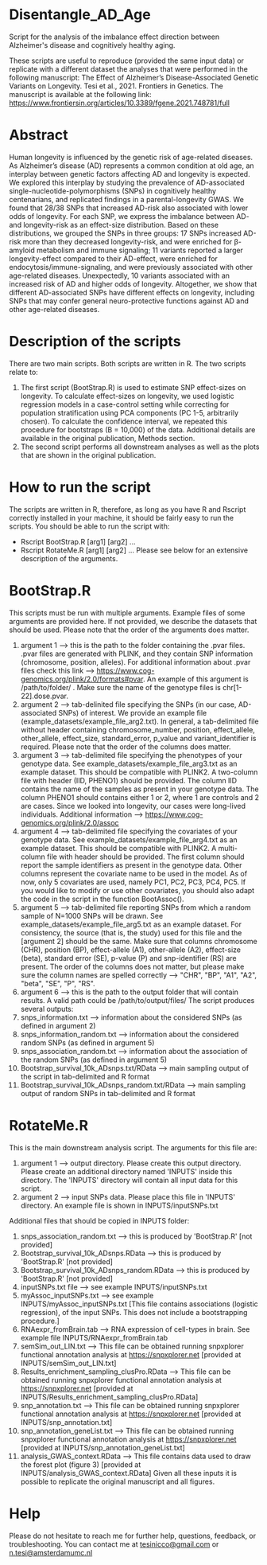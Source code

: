 # Disentangle_AD_Age
Script for the analysis of the imbalance effect direction between Alzheimer's disease and cognitively healthy aging.

These scripts are useful to reproduce (provided the same input data) or replicate with a different dataset the analyses that were performed in the following manuscript:
The Effect of Alzheimer’s Disease-Associated Genetic Variants on Longevity. Tesi et al., 2021. Frontiers in Genetics. The manuscript is available at the following link:
https://www.frontiersin.org/articles/10.3389/fgene.2021.748781/full

# Abstract
Human longevity is influenced by the genetic risk of age-related diseases. As Alzheimer’s disease (AD) represents a common condition at old age, an interplay between genetic factors affecting AD and longevity is expected. We explored this interplay by studying the prevalence of AD-associated single-nucleotide-polymorphisms (SNPs) in cognitively healthy centenarians, and replicated findings in a parental-longevity GWAS. We found that 28/38 SNPs that increased AD-risk also associated with lower odds of longevity. For each SNP, we express the imbalance between AD- and longevity-risk as an effect-size distribution. Based on these distributions, we grouped the SNPs in three groups: 17 SNPs increased AD-risk more than they decreased longevity-risk, and were enriched for β-amyloid metabolism and immune signaling; 11 variants reported a larger longevity-effect compared to their AD-effect, were enriched for endocytosis/immune-signaling, and were previously associated with other age-related diseases. Unexpectedly, 10 variants associated with an increased risk of AD and higher odds of longevity. Altogether, we show that different AD-associated SNPs have different effects on longevity, including SNPs that may confer general neuro-protective functions against AD and other age-related diseases.

# Description of the scripts
There are two main scripts. Both scripts are written in R. The two scripts relate to:
1. The first script (BootStrap.R) is used to estimate SNP effect-sizes on longevity. To calculate effect-sizes on longevity, we used logistic regression models in a case-control setting while correcting for population stratification using PCA components (PC 1-5, arbitrarily chosen). To calculate the confidence interval, we repeated this procedure for bootstraps (B = 10,000) of the data. Additional details are available in the original publication, Methods section.
2. The second script performs all downstream analyses as well as the plots that are shown in the original publication.

# How to run the script
The scripts are written in R, therefore, as long as you have R and Rscript correctly installed in your machine, it should be fairly easy to run the scripts. You should be able to run the script with:
- Rscript BootStrap.R [arg1] [arg2] ...
- Rscript RotateMe.R [arg1] [arg2] ...
Please see below for an extensive description of the arguments.

# BootStrap.R
This scripts must be run with multiple arguments. Example files of some arguments are provided here. If not provided, we describe the datasets that should be used.
Please note that the order of the arguments does matter.
1. argument 1 --> this is the path to the folder containing the .pvar files. .pvar files are generated with PLINK, and they contain SNP information (chromosome, position, alleles). For additional information about .pvar files check this link --> https://www.cog-genomics.org/plink/2.0/formats#pvar. An example of this argument is /path/to/folder/ . Make sure the name of the genotype files is chr[1-22].dose.pvar.
2. argument 2 --> tab-delinited file specifying the SNPs (in our case, AD-associated SNPs) of interest. We provide an example file (example_datasets/example_file_arg2.txt). In general, a tab-delimited file without header containing chromosome_number, position, effect_allele, other_allele, effect_size, standard_error, p_value and variant_identifier is required. Please note that the order of the columns does matter.
3. argument 3 --> tab-delimited file specifying the phenotypes of your genotype data. See example_datasets/example_file_arg3.txt as an example dataset. This should be compatible with PLINK2. A two-column file with header (IID, PHENO1) should be provided. The column IID contains the name of the samples as present in your genotype data. The column PHENO1 should contains either 1 or 2, where 1 are controls and 2 are cases. Since we looked into longevity, our cases were long-lived individuals. Additional information --> https://www.cog-genomics.org/plink/2.0/assoc
4. argument 4 --> tab-delimited file specifying the covariates of your genotype data. See example_datasets/example_file_arg4.txt as an example dataset. This should be compatible with PLINK2. A multi-column file with header should be provided. The first column should report the sample identifiers as present in the genotype data. Other columns represent the covariate name to be used in the model. As of now, only 5 covariates are used, namely PC1, PC2, PC3, PC4, PC5. If you would like to modify or use other covariates, you should also adapt the code in the script in the function BootAssoc().
5. argument 5 --> tab-delimited file reporting SNPs from which a random sample of N=1000 SNPs will be drawn. See example_datasets/example_file_arg5.txt as an example dataset. For consistency, the source (that is, the study) used for this file and the [argument 2] should be the same. Make sure that columns chromosome (CHR), position (BP), effect-allele (A1), other-allele (A2), effect-size (beta), standard error (SE), p-value (P) and snp-identifier (RS) are present. The order of the columns does not matter, but please make sure the column names are spelled correctly --> "CHR", "BP", "A1", "A2", "beta", "SE", "P", "RS".
5. argument 6 --> this is the path to the output folder that will contain results. A valid path could be /path/to/output/files/
The script produces several outputs:
1. snps_information.txt --> information about the considered SNPs (as defined in argument 2)
2. snps_information_random.txt --> information about the considered random SNPs (as defined in argument 5)
3. snps_association_random.txt --> information about the association of the random SNPs (as defined in argument 5)
4. Bootstrap_survival_10k_ADsnps.txt/RData --> main sampling output of the script in tab-delimited and R format
5. Bootstrap_survival_10k_ADsnps_random.txt/RData --> main sampling output of random SNPs in tab-delimited and R format

# RotateMe.R
This is the main downstream analysis script. The arguments for this file are:
1. argument 1 --> output directory. Please create this output directory. Please create an additional directory named 'INPUTS' inside this directory. The 'INPUTS' directory will contain all input data for this script.
2. argument 2 --> input SNPs data. Please place this file in 'INPUTS' directory. An example file is shown in INPUTS/inputSNPs.txt

Additional files that should be copied in INPUTS folder:
1. snps_association_random.txt --> this is produced by 'BootStrap.R' [not provided]
2. Bootstrap_survival_10k_ADsnps.RData --> this is produced by 'BootStrap.R' [not provided]
3. Bootstrap_survival_10k_ADsnps_random.RData --> this is produced by 'BootStrap.R' [not provided]
4. inputSNPs.txt file --> see example INPUTS/inputSNPs.txt
5. myAssoc_inputSNPs.txt --> see example INPUTS/myAssoc_inputSNPs.txt [This file contains associations (logistic regression), of the input SNPs. This does not include a bootstrapping procedure.]
6. RNAexpr_fromBrain.tab --> RNA expression of cell-types in brain. See example file INPUTS/RNAexpr_fromBrain.tab
7. semSim_out_LIN.txt --> This file can be obtained running snpxplorer functional annotation analysis at https://snpxplorer.net [provided at INPUTS/semSim_out_LIN.txt]
8. Results_enrichment_sampling_clusPro.RData --> This file can be obtained running snpxplorer functional annotation analysis at https://snpxplorer.net [provided at INPUTS/Results_enrichment_sampling_clusPro.RData]
9. snp_annotation.txt --> This file can be obtained running snpxplorer functional annotation analysis at https://snpxplorer.net [provided at INPUTS/snp_annotation.txt]
10. snp_annotation_geneList.txt --> This file can be obtained running snpxplorer functional annotation analysis at https://snpxplorer.net [provided at INPUTS/snp_annotation_geneList.txt]
11. analysis_GWAS_context.RData --> This file contains data used to draw the forest plot (figure 3) [provided at INPUTS/analysis_GWAS_context.RData]
Given all these inputs it is possible to replicate the original manuscript and all figures.

# Help
Please do not hesitate to reach me for further help, questions, feedback, or troubleshooting.
You can contact me at tesinicco@gmail.com or n.tesi@amsterdamumc.nl